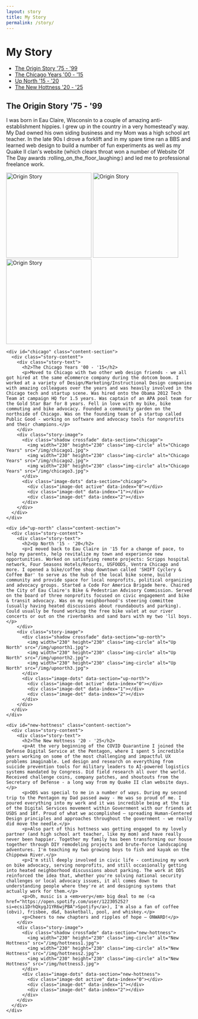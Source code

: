 ```yaml
---
layout: story
title: My Story
permalink: /story/
---
```


# My Story

<div class="two-column-container">
  <div class="two-column-nav">
    <ul>
      <li><a href="#origin" class="active">The Origin Story '75 - '99</a></li>
      <li><a href="#chicago">The Chicago Years '00 - '15</a></li>
      <li><a href="#up-north">Up North '15 - '20</a></li>
      <li><a href="#new-hottness">The New Hottness '20 - '25</a></li>
    </ul>
  </div>
  
  <div class="two-column-content left-aligned">
    <div id="origin" class="content-section active">
      <div class="story-content">
        <div class="story-text">
          <h2>The Origin Story '75 - '99</h2>
          <p>I was born in Eau Claire, Wisconsin to a couple of amazing anti-establishment hippies. I grew up in the country in a very homestead'y way. My Dad owned his own siding business and my Mom was a high school art teacher. In the late 90s I drove a forklift and in my spare time ran a BBS and learned web design to build a number of fun experiments as well as my Quake II clan's website (which clears throat won a number of Website Of The Day awards :rolling_on_the_floor_laughing:) and led me to professional freelance work.</p>
        </div>
        <div class="story-image">
          <div class="shadow crossfade" data-section="origin">
            <img width="230" height="230" class="img-circle" alt="Origin Story" src="/img/origin1.jpg">
            <img width="230" height="230" class="img-circle" alt="Origin Story" src="/img/origin2.jpg">
            <img width="230" height="230" class="img-circle" alt="Origin Story" src="/img/origin3.jpg">
          </div>
          <div class="image-dots" data-section="origin">
            <div class="image-dot active" data-index="0"></div>
            <div class="image-dot" data-index="1"></div>
            <div class="image-dot" data-index="2"></div>
          </div>
        </div>
      </div>
    </div>

    <div id="chicago" class="content-section">
      <div class="story-content">
        <div class="story-text">
          <h2>The Chicago Years '00 - '15</h2>
          <p>Moved to Chicago with two other web design friends - we all got hired at the same eCommerce company during the dotcom boom. I worked at a variety of Design/Marketing/Instructional Design companies with amazing colleagues over the years and was heavily involved in the Chicago tech and startup scene. Was hired onto the Obama 2012 Tech Team at campaign HQ for 1.5 years. Was captain of an APA pool team for the Gold Star Bar for 8 years. Fell in love with my bike, bike commuting and bike advocacy. Founded a community garden on the northside of Chicago. Was on the founding team of a startup called Public Good - working on software and advocacy tools for nonprofits and their champions.</p>
        </div>
        <div class="story-image">
          <div class="shadow crossfade" data-section="chicago">
            <img width="230" height="230" class="img-circle" alt="Chicago Years" src="/img/chicago1.jpg">
            <img width="230" height="230" class="img-circle" alt="Chicago Years" src="/img/chicago2.jpg">
            <img width="230" height="230" class="img-circle" alt="Chicago Years" src="/img/chicago3.jpg">
          </div>
          <div class="image-dots" data-section="chicago">
            <div class="image-dot active" data-index="0"></div>
            <div class="image-dot" data-index="1"></div>
            <div class="image-dot" data-index="2"></div>
          </div>
        </div>
      </div>
    </div>

    <div id="up-north" class="content-section">
      <div class="story-content">
        <div class="story-text">
          <h2>Up North '15 - '20</h2>
          <p>I moved back to Eau Claire in '15 for a change of pace, to help my parents, help revitalize my town and experience new opportunities. Worked on satisfying remote projects: Scripps hospital network, Four Seasons Hotels/Resorts, USFOODS, Ventra Chicago and more. I opened a bike/coffee shop downtown called 'SHIFT Cyclery & Coffee Bar' to serve as the hub of the local bike scene, build community and provide space for local nonprofits, political organizing and advocacy groups. Started a Code For America Brigade here. Chaired the City of Eau Claire's Bike & Pedestrian Advisory Commission. Served on the board of three nonprofits focused on civic engagement and bike & transit advocacy. Was on my neighborhood's steering committee (usually having heated discussions about roundabouts and parking). Could usually be found working the free bike valet at our river concerts or out on the riverbanks and sand bars with my two 'lil boys.</p>
        </div>
        <div class="story-image">
          <div class="shadow crossfade" data-section="up-north">
            <img width="230" height="230" class="img-circle" alt="Up North" src="/img/upnorth1.jpg">
            <img width="230" height="230" class="img-circle" alt="Up North" src="/img/upnorth2.jpg">
            <img width="230" height="230" class="img-circle" alt="Up North" src="/img/upnorth3.jpg">
          </div>
          <div class="image-dots" data-section="up-north">
            <div class="image-dot active" data-index="0"></div>
            <div class="image-dot" data-index="1"></div>
            <div class="image-dot" data-index="2"></div>
          </div>
        </div>
      </div>
    </div>

    <div id="new-hottness" class="content-section">
      <div class="story-content">
        <div class="story-text">
          <h2>The New Hottness '20 - '25</h2>
          <p>At the very beginning of the COVID Quarantine I joined the Defense Digital Service at the Pentagon, where I spent 5 incredible years working on some of the most challenging and impactful UX problems imaginable. Led design and research on everything from suicide prevention tools for military leaders to AI-powered logistics systems mandated by Congress. Did field research all over the world. Received challenge coins, company patches, and shoutouts from the Secretary of Defense - a long way from my Quake II clan website days.</p>
          <p>DDS was special to me in a number of ways. During my second trip to the Pentagon my Dad passed away - He was so proud of me. I poured everything into my work and it was incredible being at the tip of the Digital Services movement within Government with our friends at USDS and 18f. Proud of what we accomplished – spreading Human-Centered Design principles and approaches throughout the government - we really did move the needle.</p>
          <p>Also part of this hottness was getting engaged to my lovely partner (and high school art teacher, like my mom) and have really never been happier. Together my family has been transforming our house together through DIY remodeling projects and brute-force landscaping adventures. I'm teaching my two growing boys to fish and kayak on the Chippewa River.</p>
          <p>I'm still deeply involved in civic life - continuing my work on bike advocacy, serving nonprofits, and still occasionally getting into heated neighborhood discussions about parking. The work at DDS reinforced the idea that, whether you're solving national security challenges or local advocacy issues, it all comes down to understanding people where they're at and designing systems that actually work for them.</p>
          <p>Oh, music is a <em>very</em> big deal to me (<a href="https://open.spotify.com/user/122305252?si=ecsi1DrhQkygJ1YR6wjPBA">Spotify</a>), I'm also a fan of coffee (obvi), frisbee, d&d, basketball, pool, and whiskey.</p>
          <p>Cheers to new chapters and ripples of hope – ONWARD!</p>
        </div>
        <div class="story-image">
          <div class="shadow crossfade" data-section="new-hottness">
            <img width="230" height="230" class="img-circle" alt="New Hottness" src="/img/hottness1.jpg">
            <img width="230" height="230" class="img-circle" alt="New Hottness" src="/img/hottness2.jpg">
            <img width="230" height="230" class="img-circle" alt="New Hottness" src="/img/hottness3.jpg">
          </div>
          <div class="image-dots" data-section="new-hottness">
            <div class="image-dot active" data-index="0"></div>
            <div class="image-dot" data-index="1"></div>
            <div class="image-dot" data-index="2"></div>
          </div>
        </div>
      </div>
    </div>
  </div>
</div>

<script src="/assets/js/two-column-nav.js"></script> 